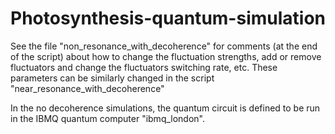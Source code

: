 # Photosynthesis-quantum-simulation
See the file "non_resonance_with_decoherence" for comments (at the end of the script) about how to change the fluctuation strengths, add or remove fluctuators and change the fluctuators switching rate, etc. These parameters can be similarly changed in the script "near_resonance_with_decoherence"

In the no decoherence simulations, the quantum circuit is defined to be run in the IBMQ quantum computer "ibmq_london".
